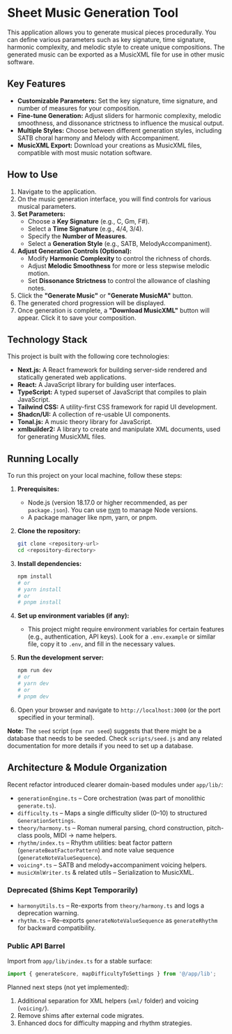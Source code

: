 # Sheet Music Generation Tool

This application allows you to generate musical pieces procedurally. You can define various parameters such as key signature, time signature, harmonic complexity, and melodic style to create unique compositions. The generated music can be exported as a MusicXML file for use in other music software.

## Key Features

*   **Customizable Parameters:** Set the key signature, time signature, and number of measures for your composition.
*   **Fine-tune Generation:** Adjust sliders for harmonic complexity, melodic smoothness, and dissonance strictness to influence the musical output.
*   **Multiple Styles:** Choose between different generation styles, including SATB choral harmony and Melody with Accompaniment.
*   **MusicXML Export:** Download your creations as MusicXML files, compatible with most music notation software.

## How to Use

1.  Navigate to the application.
2.  On the music generation interface, you will find controls for various musical parameters.
3.  **Set Parameters:**
    *   Choose a **Key Signature** (e.g., C, Gm, F#).
    *   Select a **Time Signature** (e.g., 4/4, 3/4).
    *   Specify the **Number of Measures**.
    *   Select a **Generation Style** (e.g., SATB, MelodyAccompaniment).
4.  **Adjust Generation Controls (Optional):**
    *   Modify **Harmonic Complexity** to control the richness of chords.
    *   Adjust **Melodic Smoothness** for more or less stepwise melodic motion.
    *   Set **Dissonance Strictness** to control the allowance of clashing notes.
5.  Click the **"Generate Music"** or **"Generate MusicMA"** button.
6.  The generated chord progression will be displayed.
7.  Once generation is complete, a **"Download MusicXML"** button will appear. Click it to save your composition.

## Technology Stack

This project is built with the following core technologies:

*   **Next.js:** A React framework for building server-side rendered and statically generated web applications.
*   **React:** A JavaScript library for building user interfaces.
*   **TypeScript:** A typed superset of JavaScript that compiles to plain JavaScript.
*   **Tailwind CSS:** A utility-first CSS framework for rapid UI development.
*   **Shadcn/UI:** A collection of re-usable UI components.
*   **Tonal.js:** A music theory library for JavaScript.
*   **xmlbuilder2:** A library to create and manipulate XML documents, used for generating MusicXML files.

## Running Locally

To run this project on your local machine, follow these steps:

1.  **Prerequisites:**
    *   Node.js (version 18.17.0 or higher recommended, as per `package.json`). You can use [nvm](https://github.com/nvm-sh/nvm) to manage Node versions.
    *   A package manager like npm, yarn, or pnpm.

2.  **Clone the repository:**
    ```bash
    git clone <repository-url>
    cd <repository-directory>
    ```

3.  **Install dependencies:**
    ```bash
    npm install
    # or
    # yarn install
    # or
    # pnpm install
    ```

4.  **Set up environment variables (if any):**
    *   This project might require environment variables for certain features (e.g., authentication, API keys). Look for a `.env.example` or similar file, copy it to `.env`, and fill in the necessary values.

5.  **Run the development server:**
    ```bash
    npm run dev
    # or
    # yarn dev
    # or
    # pnpm dev
    ```

6.  Open your browser and navigate to `http://localhost:3000` (or the port specified in your terminal).

**Note:** The `seed` script (`npm run seed`) suggests that there might be a database that needs to be seeded. Check `scripts/seed.js` and any related documentation for more details if you need to set up a database.

## Architecture & Module Organization

Recent refactor introduced clearer domain-based modules under `app/lib/`:

* `generationEngine.ts` – Core orchestration (was part of monolithic `generate.ts`).
* `difficulty.ts` – Maps a single difficulty slider (0–10) to structured `GenerationSettings`.
* `theory/harmony.ts` – Roman numeral parsing, chord construction, pitch-class pools, MIDI → name helpers.
* `rhythm/index.ts` – Rhythm utilities: beat factor pattern (`generateBeatFactorPattern`) and note value sequence (`generateNoteValueSequence`).
* `voicing*.ts` – SATB and melody+accompaniment voicing helpers.
* `musicXmlWriter.ts` & related utils – Serialization to MusicXML.

### Deprecated (Shims Kept Temporarily)
* `harmonyUtils.ts` – Re-exports from `theory/harmony.ts` and logs a deprecation warning.
* `rhythm.ts` – Re-exports `generateNoteValueSequence` as `generateRhythm` for backward compatibility.

### Public API Barrel
Import from `app/lib/index.ts` for a stable surface:
```ts
import { generateScore, mapDifficultyToSettings } from '@/app/lib';
```

Planned next steps (not yet implemented):
1. Additional separation for XML helpers (`xml/` folder) and voicing (`voicing/`).
2. Remove shims after external code migrates.
3. Enhanced docs for difficulty mapping and rhythm strategies.

